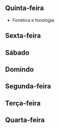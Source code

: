 ## Quinta-feira
- Fonética e fonologia  

## Sexta-feira

## Sábado

## Domindo

## Segunda-feira

## Terça-feira

## Quarta-feira